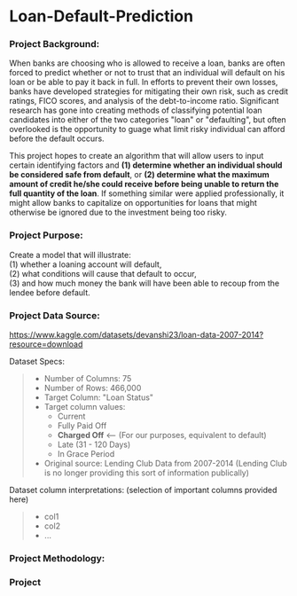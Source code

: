 # Loan-Default-Prediction
### Project Background:
When banks are choosing who is allowed to receive a loan, banks are often forced to predict whether or not to trust that an individual will default on his loan or be able to pay it back in full.  In efforts to prevent their own losses, banks have developed strategies for mitigating their own risk, such as credit ratings, FICO scores, and analysis of the debt-to-income ratio.  Significant research has gone into creating methods of classifying potential loan candidates into either of the two categories "loan" or "defaulting", but often overlooked is the opportunity to guage what limit risky individual can afford before the default occurs.  

This project hopes to create an algorithm that will allow users to input certain identifying factors and **(1) determine whether an individual should be considered safe from default**, or **(2) determine what the maximum amount of credit he/she could receive before being unable to return the full quantity of the loan**.  If something similar were applied professionally, it might allow banks to capitalize on opportunities for loans that might otherwise be ignored due to the investment being too risky.

### Project Purpose:
Create a model that will illustrate: \
(1) whether a loaning account will default, \
(2) what conditions will cause that default to occur, \
(3) and how much money the bank will have been able to recoup from the lendee before default.

### Project Data Source:
https://www.kaggle.com/datasets/devanshi23/loan-data-2007-2014?resource=download

Dataset Specs:
> - Number of Columns: 75
> - Number of Rows: 466,000
> - Target Column: "Loan Status"
> - Target column values:
>   - Current
>   - Fully Paid Off
>   - **Charged Off**  <-- (For our purposes, equivalent to default)
>   - Late (31 - 120 Days)
>   - In Grace Period
> - Original source: Lending Club Data from 2007-2014 (Lending Club is no longer providing this sort of information publically)

Dataset column interpretations: (selection of important columns provided here)
> - col1
> - col2
> - ...


### Project Methodology:

### Project 

